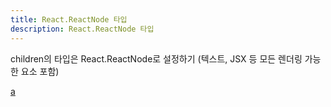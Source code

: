 ```yaml
---
title: React.ReactNode 타입
description: React.ReactNode 타입
---
```


children의 타입은 React.ReactNode로 설정하기
(텍스트, JSX 등 모든 렌더링 가능한 요소 포함)

[a](https://www.totaltypescript.com/jsx-element-vs-react-reactnode)
